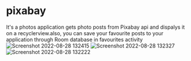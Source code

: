 # pixabay
It's a photos application gets photo posts from Pixabay api and dispalys it on a recyclerview.also, you can save your favourite posts to your application through 
Room database in favourites activity
![Screenshot 2022-08-28 132415](https://user-images.githubusercontent.com/73348912/187071667-fbb9562f-f7d7-4d8a-aa94-0d170e574615.png)
![Screenshot 2022-08-28 132327](https://user-images.githubusercontent.com/73348912/187071674-ff983a44-9b8a-45f4-976a-cc49204e4bfa.png)
![Screenshot 2022-08-28 132222](https://user-images.githubusercontent.com/73348912/187071677-2de8f891-229a-497d-94b6-9dbcfef901a8.png)

